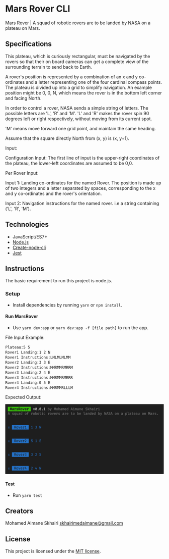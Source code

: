 # Mars Rover CLI

Mars Rover | A squad of robotic rovers are to be landed by NASA on a plateau on Mars.

## Specifications

This plateau, which is curiously rectangular, must be navigated by the rovers so that their on board cameras can get a complete view of the surrounding terrain to send back to Earth.

A rover's position is represented by a combination of an x and y co-ordinates and a letter representing one of the four cardinal compass points. The plateau is divided up into a grid to simplify navigation. An example position might be 0, 0, N, which means the rover is in the bottom left corner and facing North.

In order to control a rover, NASA sends a simple string of letters. The possible letters are 'L', 'R' and 'M'. 'L' and 'R' makes the rover spin 90 degrees left or right respectively, without moving from its current spot.

'M' means move forward one grid point, and maintain the same heading.

Assume that the square directly North from (x, y) is (x, y+1).

Input:

Configuration Input: The first line of input is the upper-right coordinates of the plateau, the lower-left coordinates are assumed to be 0,0.

Per Rover Input:

Input 1: Landing co-ordinates for the named Rover. The position is made up of two integers and a letter separated by spaces, corresponding to the x and y co-ordinates and the rover's orientation.

Input 2: Navigation instructions for the named rover. i.e a string containing ('L', 'R', 'M').

## Technologies

-   JavaScript/ES7+
-   [Node.js](https://nodejs.org/)
-   [Create-node-cli](https://github.com/ahmadawais/create-node-cli/)
-   [Jest](https://jestjs.io/)

## Instructions

The basic requirement to run this project is node.js.

### Setup

-   Install dependencies by running `yarn` or `npm install`.

#### Run MarsRover

-   Use `yarn dev:app` or `yarn dev:app -f [file path]` to run the app.

File Input Example:

```
Plateau:5 5
Rover1 Landing:1 2 N
Rover1 Instructions:LMLMLMLMM
Rover2 Landing:3 3 E
Rover2 Instructions:MMRMMRMRRM
Rover3 Landing:2 4 E
Rover3 Instructions:MMRMMRMRRR
Rover4 Landing:0 5 E
Rover4 Instructions:MMRMMRLLLM
```

Expected Output:

![Output](./docs/output.png)

#### Test

-   Run `yarn test`

## Creators

Mohamed Aimane Skhairi
skhairimedaimane@gmail.com

## License

This project is licensed under the [MIT license](./LICENSE).
